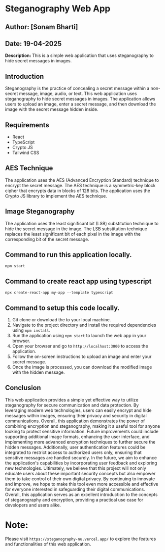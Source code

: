# Steganography Web App
## Author: [Sonam Bharti]
## Date: 19-04-2025
**Description:** This is a simple web application that uses steganography to hide secret messages in images.

## Introduction
Steganography is the practice of concealing a secret message within a non-secret message, image,
audio, or text. This web application uses steganography to hide secret messages in images.
The application allows users to upload an image, enter a secret message, and then download the
image with the secret message hidden inside.

## Requirements
- React
- TypeScript
- Crypto JS
- Tailwind CSS


## AES Technique
The application uses the AES (Advanced Encryption Standard) technique to encrypt the secret message.
The AES technique is a symmetric-key block cipher that encrypts data in blocks of 128 bits.
The application uses the Crypto JS library to implement the AES technique.


## Image Steganography
The application uses the least significant bit (LSB) substitution technique to hide the secret message in the
image. The LSB substitution technique replaces the least significant bit of each pixel in the image with the
corresponding bit of the secret message.

## Command to run this application locally.
`npm start`

## Command to create react app using typescript
`npx create-react-app my-app --template typescript`

## Command to setup this code locally.
1. Git clone or download the to your local machine.
2. Navigate to the project directory and install the required dependencies using `npm install`.
3. Run the application using `npm start` to launch the web app in your browser.
4. Open your browser and go to `http://localhost:3000` to access the application.
5. Follow the on-screen instructions to upload an image and enter your secret message.
6. Once the image is processed, you can download the modified image with the hidden message.

## Conclusion
This web application provides a simple yet effective way to utilize steganography for secure communication and data protection. By leveraging modern web technologies, users can easily encrypt and hide messages within images, ensuring their privacy and security in digital communications.
Overall, this application demonstrates the power of combining encryption and steganography, making it a useful tool for anyone looking to protect sensitive information. Future improvements could include supporting additional image formats, enhancing the user interface, and implementing more advanced encryption techniques to further secure the hidden messages. Additionally, user authentication features could be integrated to restrict access to authorized users only, ensuring that sensitive messages are handled securely. In the future, we aim to enhance the application's capabilities by incorporating user feedback and exploring new technologies. Ultimately, we believe that this project will not only educate users about these important security concepts but also empower them to take control of their own digital privacy. By continuing to innovate and improve, we hope to make this tool even more accessible and effective for everyone interested in safeguarding their digital communications. Overall, this application serves as an excellent introduction to the concepts of steganography and encryption, providing a practical use case for developers and users alike.


# Note: 
Please visit `https://steganography-nu.vercel.app/` to explore the features and functionalities of this web application.
